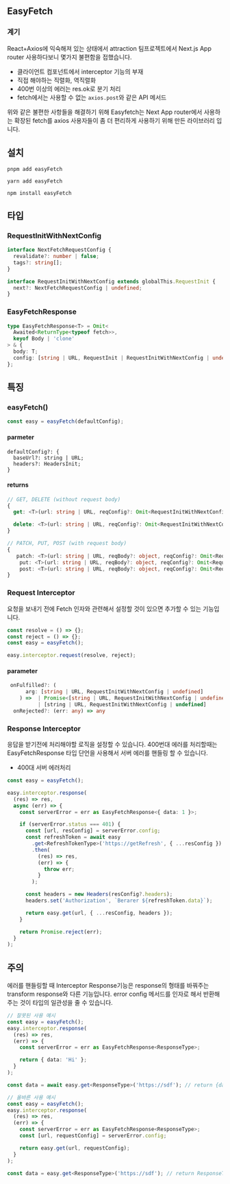 ## EasyFetch

### 계기

React+Axios에 익숙해져 있는 상태에서 attraction 팀프로젝트에서 Next.js App router 사용하다보니 몇가지 불편함을 접했습니다.

- 클라이언트 컴포넌트에서 interceptor 기능의 부재
- 직접 해야하는 직렬화, 역직렬화
- 400번 이상의 에러는 res.ok로 분기 처리
- fetch에서는 사용할 수 없는 `axios.post`와 같은 API 메서드

위와 같은 불편한 사항들을 해결하기 위해 Easyfetch는 Next App router에서 사용하는 확장된 fetch를 axios 사용자들이 좀 더 편리하게 사용하기 위해 만든 라이브러리 입니다.

## 설치

```
pnpm add easyFetch
```

```
yarn add easyFetch
```

```
npm install easyFetch
```

## 타입

### RequestInitWithNextConfig

```ts
interface NextFetchRequestConfig {
  revalidate?: number | false;
  tags?: string[];
}

interface RequestInitWithNextConfig extends globalThis.RequestInit {
  next?: NextFetchRequestConfig | undefined;
}
```

### EasyFetchResponse

```ts
type EasyFetchResponse<T> = Omit<
  Awaited<ReturnType<typeof fetch>>,
  keyof Body | 'clone'
> & {
  body: T;
  config: [string | URL, RequestInit | RequestInitWithNextConfig | undefined];
};
```

## 특징

### easyFetch()

```ts
const easy = easyFetch(defaultConfig);
```

#### parmeter

```
defaultConfig?: {
  baseUrl?: string | URL;
  headers?: HeadersInit;
}
```

#### returns

```ts
// GET, DELETE (without request body)
{
  get: <T>(url: string | URL, reqConfig?: Omit<RequestInitWithNextConfig, "method">) => Promise<EasyFetchResponse<T>>;

  delete: <T>(url: string | URL, reqConfig?: Omit<RequestInitWithNextConfig, "method">) => Promise<EasyFetchResponse<T>>;
}

// PATCH, PUT, POST (with request body)
{
   patch: <T>(url: string | URL, reqBody?: object, reqConfig?: Omit<RequestInitWithNextConfig, "method">) => Promise<EasyFetchResponse<T>>;
    put: <T>(url: string | URL, reqBody?: object, reqConfig?: Omit<RequestInitWithNextConfig, "method">) => Promise<EasyFetchResponse<T>>;
    post: <T>(url: string | URL, reqBody?: object, reqConfig?: Omit<RequestInitWithNextConfig, "method">) => Promise<EasyFetchResponse<T>>;
}
```

### Request Interceptor

요청을 보내기 전에 Fetch 인자와 관련해서 설정할 것이 있으면 추가할 수 있는 기능입니다.

```ts
const resolve = () => {};
const reject = () => {};
const easy = easyFetch();

easy.interceptor.request(resolve, reject);
```

#### parameter

```ts
 onFulfilled?: (
      arg: [string | URL, RequestInitWithNextConfig | undefined]
    ) =>  | Promise<[string | URL, RequestInitWithNextConfig | undefined]>
          | [string | URL, RequestInitWithNextConfig | undefined]
  onRejected?: (err: any) => any
```

### Response Interceptor

응답을 받기전에 처리해야할 로직을 설정할 수 있습니다. 400번대 에러를 처리할때는 EasyFetchResponse 타입 단언을 사용해서 서버 에러를 핸들링 할 수 있습니다.

- 400대 서버 에러처리

```ts
const easy = easyFetch();

easy.interceptor.response(
  (res) => res,
  async (err) => {
    const serverError = err as EasyFetchResponse<{ data: 1 }>;

    if (serverError.status === 401) {
      const [url, resConfig] = serverError.config;
      const refreshToken = await easy
        .get<RefreshTokenType>('https://getRefresh', { ...resConfig })
        .then(
          (res) => res,
          (err) => {
            throw err;
          }
        );

      const headers = new Headers(resConfig?.headers);
      headers.set('Authorization', `Berarer ${refreshToken.data}`);

      return easy.get(url, { ...resConfig, headers });
    }

    return Promise.reject(err);
  }
);
```

## 주의

에러를 핸들링할 때 Interceptor Response기능은 response의 형태를 바꿔주는 transform response와 다른 기능입니다. error config 메서드를 인자로 해서 반환해주는 것이 타입의 일관성을 줄 수 있습니다.

```ts
// 잘못된 사용 예시
const easy = easyFetch();
easy.interceptor.response(
  (res) => res,
  (err) => {
    const serverError = err as EasyFetchResponse<ResponseType>;

    return { data: 'Hi' };
  }
);

const data = await easy.get<ResponseType>('https://sdf'); // return {data: 'Hi'}

// 올바른 사용 예시
const easy = easyFetch();
easy.interceptor.response(
  (res) => res,
  (err) => {
    const serverError = err as EasyFetchResponse<ResponseType>;
    const [url, requestConfig] = serverError.config;

    return easy.get(url, requestConfig);
  }
);

const data = easy.get<ResponseType>('https://sdf'); // return ResponseType Data
```
